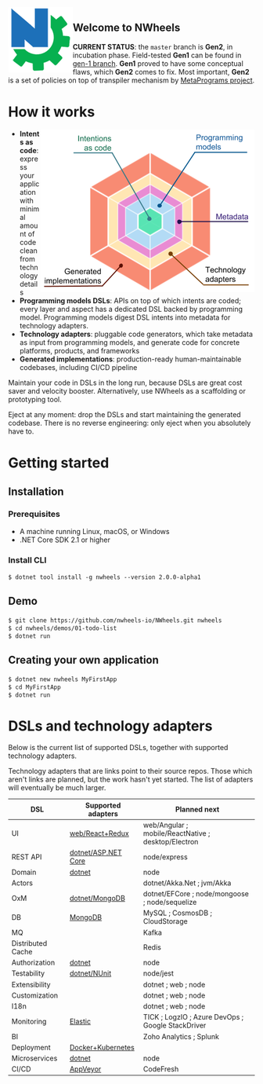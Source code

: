 <img align="left" src="docs/images/logo-132.png"/>

## Welcome to NWheels

**CURRENT STATUS**: the `master` branch is **Gen2**, in incubation phase. Field-tested **Gen1** can be found in  [gen-1 branch](https://github.com/nwheels-io/NWheels/tree/gen-1). **Gen1** proved to have some conceptual flaws, which **Gen2** comes to fix. Most important, **Gen2** is a set of policies on top of transpiler mechanism by [MetaPrograms project](https://github.com/nwheels-io/MetaPrograms).


# How it works

<img src="docs/images/nwheels-hexagon-2.png" align="right">

- **Intents as code**: express your application with minimal amount of code clean from technology details
- **Programming models DSLs**: APIs on top of which intents are coded; every layer and aspect has a dedicated DSL backed by programming model. Programming models digest DSL intents into metadata for technology adapters.
- **Technology adapters**: pluggable code generators, which take metadata as input from programming models, and generate code for concrete platforms, products, and frameworks
- **Generated implementations**: production-ready human-maintainable codebases, including CI/CD pipeline

Maintain your code in DSLs in the long run, because DSLs are great cost saver and velocity booster. Alternatively, use NWheels as a scaffolding or prototyping tool. 

Eject at any moment: drop the DSLs and start maintaining the generated codebase. There is no reverse engineering: only eject when you absolutely have to.

# Getting started

## Installation

### Prerequisites

- A machine running Linux, macOS, or Windows
- .NET Core SDK 2.1 or higher

### Install CLI

```
$ dotnet tool install -g nwheels --version 2.0.0-alpha1
```
## Demo

```
$ git clone https://github.com/nwheels-io/NWheels.git nwheels
$ cd nwheels/demos/01-todo-list
$ dotnet run
```
## Creating your own application

```
$ dotnet new nwheels MyFirstApp
$ cd MyFirstApp
$ dotnet run
```

# DSLs and technology adapters

Below is the current list of supported DSLs, together with supported technology adapters.

Technology adapters that are links point to their source repos. Those which aren't links are planned, but the work hasn't yet started. The list of adapters will eventually be much larger.

DSL|Supported adapters|Planned next
---|---|---
UI | [web/React+Redux]() | web/Angular ; mobile/ReactNative ; desktop/Electron
REST API | [dotnet/ASP.NET Core]() | node/express
Domain | [dotnet]() | node
Actors | | dotnet/Akka.Net ; jvm/Akka
OxM | [dotnet/MongoDB]() | dotnet/EFCore ; node/mongoose ; node/sequelize
DB | [MongoDB]() | MySQL ; CosmosDB ; CloudStorage | [Elastic]() | TICK ; 
MQ | | Kafka
Distributed Cache | | Redis
Authorization | [dotnet]() | node
Testability | [dotnet/NUnit]() | node/jest
Extensibility | | dotnet ; web ; node
Customization | | dotnet ; web ; node
I18n | | dotnet ; web ; node
Monitoring | [Elastic]() | TICK ; LogzIO ; Azure DevOps ; Google StackDriver
BI | | Zoho Analytics ; Splunk
Deployment | [Docker+Kubernetes]() |
Microservices | [dotnet]() | node
CI/CD | [AppVeyor]() | CodeFresh
